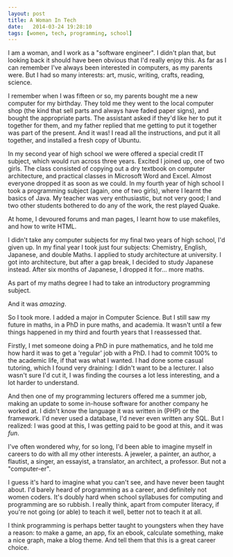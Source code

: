 ```yaml
---
layout: post
title: A Woman In Tech
date:   2014-03-24 19:28:10
tags: [women, tech, programming, school]
---
```


I am a woman, and I work as a "software engineer". I didn't plan that, but looking back it should have been obvious that I'd really enjoy this. As far as I can remember I've always been interested in computers, as my parents were. But I had so many interests: art, music, writing, crafts, reading, science.

I remember when I was fifteen or so, my parents bought me a new computer for my birthday. They told me they went to the local computer shop (the kind that sell parts and always have faded paper signs), and bought the appropriate parts. The assistant asked if they'd like her to put it together for them, and my father replied that me getting to put it together was part of the present. And it was! I read all the instructions, and put it all together, and installed a fresh copy of Ubuntu.

In my second year of high school we were offered a special credit IT subject, which would run across three years. Excited I joined up, one of two girls. The class consisted of copying out a dry textbook on computer architecture, and practical classes in Microsoft Word and Excel. Almost everyone dropped it as soon as we could. In my fourth year of high school I took a programming subject (again, one of two girls), where I learnt the basics of Java. My teacher was very enthusiastic, but not very good; I and two other students bothered to do any of the work, the rest played Quake.

At home, I devoured forums and man pages, I learnt how to use makefiles, and how to write HTML.

I didn't take any computer subjects for my final two years of high school, I'd given up. In my final year I took just four subjects: Chemistry, English, Japanese, and double Maths. I applied to study architecture at university. I got into architecture, but after a gap break, I decided to study Japanese instead. After six months of Japanese, I dropped it for... more maths. 

As part of my maths degree I had to take an introductory programming subject.

And it was *amazing*.

So I took more. I added a major in Computer Science. But I still saw my future in maths, in a PhD in pure maths, and academia. It wasn't until a few things happened in my third and fourth years that I reassessed that.

Firstly, I met someone doing a PhD in pure mathematics, and he told me how hard it was to get a 'regular' job with a PhD. I had to commit 100% to the academic life, if that was what I wanted. I had done some casual tutoring, which I found very draining: I didn't want to be a lecturer. I also wasn't sure I'd cut it, I was finding the courses a lot less interesting, and a lot harder to understand.

And then one of my programming lecturers offered me a summer job, making an update to some in-house software for another company he worked at. I didn't know the language it was written in (PHP) or the framework. I'd never used a database, I'd never even written any SQL. But I realized: I was good at this, I was getting paid to be good at this, and it was *fun*.

I've often wondered why, for so long, I'd been able to imagine myself in careers to do with all my other interests. A jeweler, a painter, an author, a flautist, a singer, an essayist, a translator, an architect, a professor. But not a "computer-er".

I guess it's hard to imagine what you can't see, and have never been taught about. I'd barely heard of programming as a career, and definitely not women coders. It's doubly hard when school syllabuses for computing and programming are so rubbish. I really think, apart from computer literacy, if you're not going (or able) to teach it well, better not to teach it at all.

I think programming is perhaps better taught to youngsters when they have a reason: to make a game, an app, fix an ebook, calculate something, make a nice graph, make a blog theme. And tell them that this is a great career choice.
